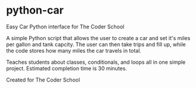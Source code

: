 # python-car
Easy Car Python interface for The Coder School

A simple Python script that allows the user to create a car and set it's miles per gallon and tank capcity. The user can then take trips and fill up, while the code stores how many miles the car travels in total. 

Teaches students about classes, conditionals, and loops all in one simple project. Estimated completion time is 30 minutes. 

Created for The Coder School